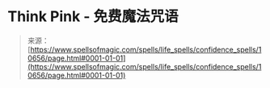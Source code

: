 <!--yml

分类：未分类

日期：2024-06-12 18:47:24

-->

# Think Pink - 免费魔法咒语

> 来源：[https://www.spellsofmagic.com/spells/life_spells/confidence_spells/10656/page.html#0001-01-01](https://www.spellsofmagic.com/spells/life_spells/confidence_spells/10656/page.html#0001-01-01)
